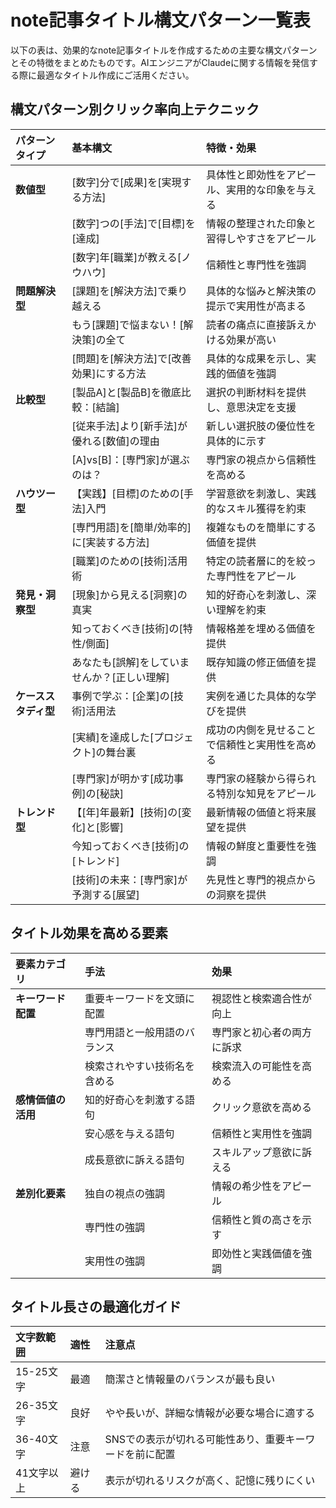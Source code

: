 # note記事タイトル構文パターン一覧表

以下の表は、効果的なnote記事タイトルを作成するための主要な構文パターンとその特徴をまとめたものです。AIエンジニアがClaudeに関する情報を発信する際に最適なタイトル作成にご活用ください。

## 構文パターン別クリック率向上テクニック

| パターンタイプ | 基本構文 | 特徴・効果 |
|:--------------|:--------|:----------|
| **数値型** | [数字]分で[成果]を[実現する方法] | 具体性と即効性をアピール、実用的な印象を与える |
| | [数字]つの[手法]で[目標]を[達成] | 情報の整理された印象と習得しやすさをアピール |
| | [数字]年[職業]が教える[ノウハウ] | 信頼性と専門性を強調 |
| **問題解決型** | [課題]を[解決方法]で乗り越える | 具体的な悩みと解決策の提示で実用性が高まる |
| | もう[課題]で悩まない！[解決策]の全て | 読者の痛点に直接訴えかける効果が高い |
| | [問題]を[解決方法]で[改善効果]にする方法 | 具体的な成果を示し、実践的価値を強調 |
| **比較型** | [製品A]と[製品B]を徹底比較：[結論] | 選択の判断材料を提供し、意思決定を支援 |
| | [従来手法]より[新手法]が優れる[数値]の理由 | 新しい選択肢の優位性を具体的に示す |
| | [A]vs[B]：[専門家]が選ぶのは？ | 専門家の視点から信頼性を高める |
| **ハウツー型** | 【実践】[目標]のための[手法]入門 | 学習意欲を刺激し、実践的なスキル獲得を約束 |
| | [専門用語]を[簡単/効率的]に[実装する方法] | 複雑なものを簡単にする価値を提供 |
| | [職業]のための[技術]活用術 | 特定の読者層に的を絞った専門性をアピール |
| **発見・洞察型** | [現象]から見える[洞察]の真実 | 知的好奇心を刺激し、深い理解を約束 |
| | 知っておくべき[技術]の[特性/側面] | 情報格差を埋める価値を提供 |
| | あなたも[誤解]をしていませんか？[正しい理解] | 既存知識の修正価値を提供 |
| **ケーススタディ型** | 事例で学ぶ：[企業]の[技術]活用法 | 実例を通じた具体的な学びを提供 |
| | [実績]を達成した[プロジェクト]の舞台裏 | 成功の内側を見せることで信頼性と実用性を高める |
| | [専門家]が明かす[成功事例]の[秘訣] | 専門家の経験から得られる特別な知見をアピール |
| **トレンド型** | 【[年]年最新】[技術]の[変化]と[影響] | 最新情報の価値と将来展望を提供 |
| | 今知っておくべき[技術]の[トレンド] | 情報の鮮度と重要性を強調 |
| | [技術]の未来：[専門家]が予測する[展望] | 先見性と専門的視点からの洞察を提供 |

## タイトル効果を高める要素

| 要素カテゴリ | 手法 | 効果 |
|:------------|:-----|:-----|
| **キーワード配置** | 重要キーワードを文頭に配置 | 視認性と検索適合性が向上 |
| | 専門用語と一般用語のバランス | 専門家と初心者の両方に訴求 |
| | 検索されやすい技術名を含める | 検索流入の可能性を高める |
| **感情価値の活用** | 知的好奇心を刺激する語句 | クリック意欲を高める |
| | 安心感を与える語句 | 信頼性と実用性を強調 |
| | 成長意欲に訴える語句 | スキルアップ意欲に訴える |
| **差別化要素** | 独自の視点の強調 | 情報の希少性をアピール |
| | 専門性の強調 | 信頼性と質の高さを示す |
| | 実用性の強調 | 即効性と実践価値を強調 |

## タイトル長さの最適化ガイド

| 文字数範囲 | 適性 | 注意点 |
|:----------|:-----|:------|
| 15-25文字 | 最適 | 簡潔さと情報量のバランスが最も良い |
| 26-35文字 | 良好 | やや長いが、詳細な情報が必要な場合に適する |
| 36-40文字 | 注意 | SNSでの表示が切れる可能性あり、重要キーワードを前に配置 |
| 41文字以上 | 避ける | 表示が切れるリスクが高く、記憶に残りにくい |
